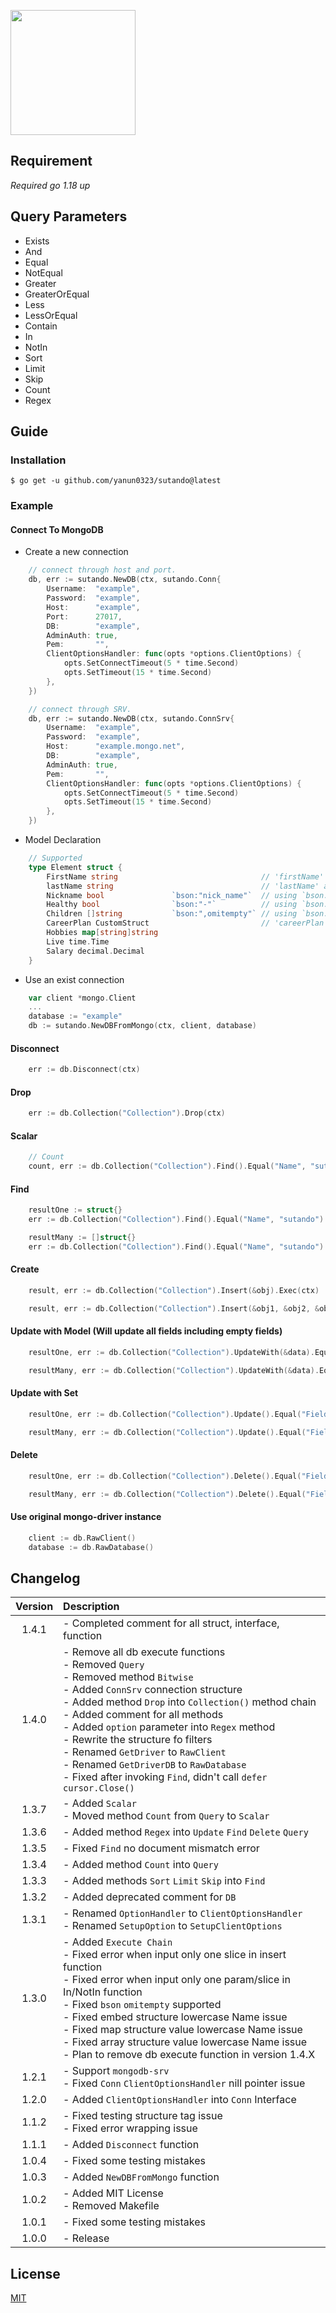 <a href="."><img height="200" src="https://github.com/yanun0323/asset/blob/main/sutando.png?raw=true"></a>
## Requirement
*Required go 1.18 up*

## Query Parameters

- Exists
- And
- Equal
- NotEqual
- Greater
- GreaterOrEqual
- Less
- LessOrEqual
- Contain
- In
- NotIn
- Sort
- Limit
- Skip
- Count
- Regex

## Guide

### Installation

```shell
$ go get -u github.com/yanun0323/sutando@latest
```

### Example

#### Connect To MongoDB

- Create a new connection
```go
    // connect through host and port.
    db, err := sutando.NewDB(ctx, sutando.Conn{
    	Username:  "example",
    	Password:  "example",
    	Host:      "example",
    	Port:      27017,
    	DB:        "example",
    	AdminAuth: true,
    	Pem:       "",
    	ClientOptionsHandler: func(opts *options.ClientOptions) {
    		opts.SetConnectTimeout(5 * time.Second)
    		opts.SetTimeout(15 * time.Second)
    	},
    })

    // connect through SRV.
    db, err := sutando.NewDB(ctx, sutando.ConnSrv{
    	Username:  "example",
    	Password:  "example",
    	Host:      "example.mongo.net",
    	DB:        "example",
    	AdminAuth: true,
    	Pem:       "",
    	ClientOptionsHandler: func(opts *options.ClientOptions) {
    		opts.SetConnectTimeout(5 * time.Second)
    		opts.SetTimeout(15 * time.Second)
    	},
    })
```

- Model Declaration
```go
    // Supported
    type Element struct {
        FirstName string                                // 'firstName' as mongo db field key 
        lastName string                                 // 'lastName' as mongo db field key
        Nickname bool               `bson:"nick_name"`  // using `bson:"xxx"` tag to assign field key to 'xxx'
        Healthy bool                `bson:"-"`          // using `bson:"-"` tag to ignore this field
        Children []string           `bson:",omitempty"` // using `bson:",omitempty"` tag to ignore this field when it's empty
        CareerPlan CustomStruct                         // 'careerPlan' as mongo db field key  works
        Hobbies map[string]string
        Live time.Time
        Salary decimal.Decimal
    }
```

- Use an exist connection
```go
    var client *mongo.Client
    ...
    database := "example"
    db := sutando.NewDBFromMongo(ctx, client, database)

```

#### Disconnect
```go
    err := db.Disconnect(ctx)
```

#### Drop
```go
    err := db.Collection("Collection").Drop(ctx)
```

#### Scalar
```go
    // Count
    count, err := db.Collection("Collection").Find().Equal("Name", "sutando").Greater("Number", 300).Count(ctx, "_index_id_")
```

#### Find
```go
    resultOne := struct{}
    err := db.Collection("Collection").Find().Equal("Name", "sutando").Greater("Number", 300).First().Exec(ctx, &resultOne)

    resultMany := []struct{}
    err := db.Collection("Collection").Find().Equal("Name", "sutando").Greater("Number", 300).Exec(ctx, &resultMany)
```

#### Create
```go
    result, err := db.Collection("Collection").Insert(&obj).Exec(ctx)

    result, err := db.Collection("Collection").Insert(&obj1, &obj2, &obj3).Exec(ctx)
```
    
#### Update with Model (Will update all fields including empty fields)
```go
    resultOne, err := db.Collection("Collection").UpdateWith(&data).Equal("Field", "sutando").First().Exec(su.ctx, false)

    resultMany, err := db.Collection("Collection").UpdateWith(&data).Equal("Field", "sutando").Exec(su.ctx, false)
```

#### Update with Set
```go
    resultOne, err := db.Collection("Collection").Update().Equal("Field", "sutando").First().Set("Field", "hello").Exec(su.ctx, false)

    resultMany, err := db.Collection("Collection").Update().Equal("Field", "sutando").Set("Field", "hello").Exec(su.ctx, false)
```

#### Delete
```go
    resultOne, err := db.Collection("Collection").Delete().Equal("Field", "sutando").First().Exec(su.ctx)

    resultMany, err := db.Collection("Collection").Delete().Equal("Field", "sutando").Exec(su.ctx)
```

#### Use original mongo-driver instance
```go
    client := db.RawClient()
    database := db.RawDatabase()
``` 

## Changelog

|Version|Description
|:-:|:-
|1.4.1| - Completed comment for all struct, interface, function
|1.4.0| - Remove all db execute functions <br> - Removed `Query` <br> - Removed method `Bitwise` <br> - Added `ConnSrv` connection structure <br> - Added method `Drop` into `Collection()` method chain <br> - Added comment for all methods <br> - Added `option` parameter into `Regex` method <br> - Rewrite the structure fo filters <br> - Renamed `GetDriver` to `RawClient` <br> - Renamed `GetDriverDB` to `RawDatabase` <br> - Fixed after invoking `Find`, didn't call `defer cursor.Close()`
|1.3.7| - Added `Scalar` <br> - Moved method `Count` from `Query` to `Scalar`
|1.3.6| - Added method `Regex` into `Update` `Find` `Delete` `Query`
|1.3.5| - Fixed `Find` no document mismatch error
|1.3.4| - Added method `Count` into `Query`
|1.3.3| - Added methods `Sort` `Limit` `Skip` into `Find`
|1.3.2| - Added deprecated comment for `DB`
|1.3.1| - Renamed `OptionHandler` to `ClientOptionsHandler` <br> - Renamed `SetupOption` to `SetupClientOptions`
|1.3.0| - Added `Execute Chain` <br> - Fixed error when input only one slice in insert function <br> - Fixed error when input only one param/slice in In/NotIn function <br> - Fixed `bson` `omitempty` supported <br> - Fixed embed structure lowercase Name issue <br> - Fixed map structure value lowercase Name issue <br> - Fixed array structure value lowercase Name issue <br> - Plan to remove db execute function in version 1.4.X
|1.2.1| - Support `mongodb-srv` <br> - Fixed `Conn` `ClientOptionsHandler` nill pointer issue
|1.2.0| - Added `ClientOptionsHandler` into `Conn` Interface
|1.1.2| - Fixed testing structure tag issue <br> - Fixed error wrapping issue
|1.1.1| - Added `Disconnect` function
|1.0.4| - Fixed some testing mistakes
|1.0.3| - Added `NewDBFromMongo` function
|1.0.2| - Added MIT License <br> - Removed Makefile
|1.0.1| - Fixed some testing mistakes
|1.0.0| - Release

## License

[MIT](https://github.com/yanun0323/sutando/blob/master/LICENSE)
